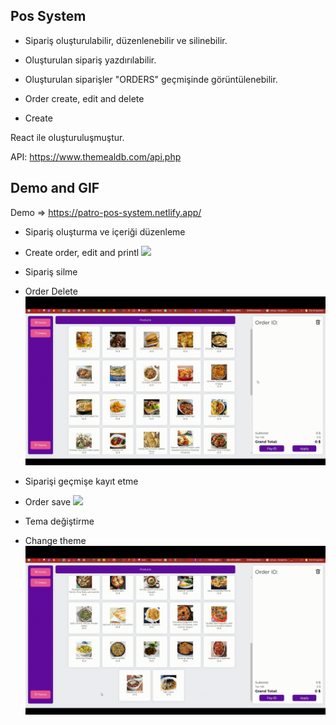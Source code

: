 ## Pos System 
- Sipariş oluşturulabilir, düzenlenebilir ve silinebilir.
- Oluşturulan sipariş yazdırılabilir.
- Oluşturulan siparişler "ORDERS" geçmişinde görüntülenebilir.

- Order create, edit and delete
- Create

React ile oluşturuluşmuştur.

API: https://www.themealdb.com/api.php
## Demo and GIF
Demo => https://patro-pos-system.netlify.app/

- Sipariş oluşturma ve içeriği düzenleme
- Create order, edit and printl
![](https://github.com/samettekin01/pos-system/blob/master/gifs/pos-system-1.gif)

- Sipariş silme
- Order Delete
![](https://github.com/samettekin01/pos-system/blob/master/gifs/pos-system-2.gif)

- Siparişi geçmişe kayıt etme
- Order save
![](https://github.com/samettekin01/pos-system/blob/master/gifs/pos-system-3.gif)

- Tema değiştirme
- Change theme
![](https://github.com/samettekin01/pos-system/blob/master/gifs/pos-system-4.gif)
